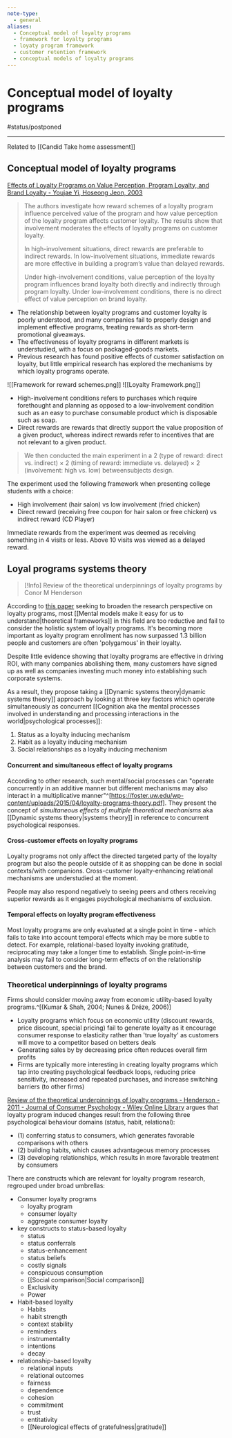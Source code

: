 ```yaml
---
note-type:
  - general
aliases:
  - Conceptual model of loyalty programs
  - framework for loyalty programs
  - loyaty program framework
  - customer retention framework
  - conceptual models of loyalty programs
---
```

# Conceptual model of loyalty programs

#status/postponed 

---

Related to [[Candid Take home assessment]]

## Conceptual model of loyalty programs

[Effects of Loyalty Programs on Value Perception, Program Loyalty, and Brand Loyalty - Youjae Yi, Hoseong Jeon, 2003](https://journals.sagepub.com/doi/abs/10.1177/0092070303031003002)

> The authors investigate how reward schemes of a loyalty program influence perceived value of the program and how value perception of the loyalty program affects customer loyalty.  The results show that involvement moderates the effects of loyalty programs on customer loyalty.
>
> In high-involvement situations, direct rewards are preferable to indirect rewards. In low-involvement situations, immediate rewards are more effective in building a program’s value than delayed rewards.
>
> Under high-involvement conditions, value perception of the loyalty program influences brand loyalty both directly and indirectly through program loyalty. Under low-involvement conditions, there is no direct effect of value perception on brand loyalty.

- The relationship between loyalty programs and customer loyalty is poorly understood, and many companies fail to properly design and implement effective programs, treating rewards as short-term promotional giveaways.
- The effectiveness of loyalty programs in different markets is understudied, with a focus on packaged-goods markets.
- Previous research has found positive effects of customer satisfaction on loyalty, but little empirical research has explored the mechanisms by which loyalty programs operate.

![[Framework for reward schemes.png]]
![[Loyalty Framework.png]]


- High-involvement conditions refers to purchases which require forethought and planning as opposed to a low-involvement condition such as an easy to purchase consumable product which is disposable such as soap.
- Direct rewards are rewards that directly support the value proposition of a given product, whereas indirect rewards refer to incentives that are not relevant to a given product.

> We then conducted the main experiment in a 2 (type of reward: direct vs. indirect) × 2 (timing of reward: immediate vs. delayed) × 2 (involvement: high vs. low) betweensubjects design. 

The experiment used the following framework when presenting college students with a choice:
- High involvement (hair salon) vs low involvement (fried chicken)
- Direct reward (receiving free coupon for hair salon or free chicken) vs indirect reward (CD Player)

Immediate rewards from the experiment was deemed as receiving something in 4 visits or less. Above 10 visits was viewed as a delayed reward.

## Loyal programs systems theory

> [!Info] Review of the theoretical underpinnings of loyalty programs by Conor M Henderson

According to [this paper](https://myscp.onlinelibrary.wiley.com/doi/abs/10.1016/j.jcps.2011.02.007) seeking to broaden the research perspective on loyalty programs, most [[Mental models make it easy for us to understand|theoretical frameworks]]  in this field are too reductive and fail to consider the holistic system of loyalty programs. It's becoming more important as loyalty program enrollment has now surpassed 1.3 billion people and customers are often 'polygamous' in their loyalty. 

Despite little evidence showing that loyalty programs are effective in driving ROI, with many companies abolishing them, many customers have signed up as well as companies investing much money into establishing such corporate systems.

As a result, they propose taking a [[Dynamic systems theory|dynamic systems theory]] approach by looking at three key factors which operate simultaneously as concurrent [[Cognition aka the mental processes involved in understanding and processing interactions in the world|psychological processes]]:
1. Status as a loyalty inducing mechanism
2. Habit as a loyalty inducing mechanism
3. Social relationships as a loyalty inducing mechanism

#### Concurrent and simultaneous effect of loyalty programs

According to other research, such mental/social processes can "operate concurrently in an additive manner but different mechanisms may also interact in a multiplicative manner"^[https://foster.uw.edu/wp-content/uploads/2015/04/loyalty-programs-theory.pdf]. They present the concept of  *simultaneous effects of multiple theoretical mechanisms* aka [[Dynamic systems theory|systems theory]] in reference to concurrent psychological responses.

#### Cross-customer effects on loyalty programs

Loyalty programs not only affect the directed targeted party of the loyalty program but also the people outside of it as shopping can be done in social contexts/with companions. Cross-customer loyalty-enhancing relational mechanisms are understudied at the moment.

People may also respond negatively to seeing peers and others receiving superior rewards as it engages psychological mechanisms of exclusion.

#### Temporal effects on loyalty program effectiveness

Most loyalty programs are only evaluated at a single point in time - which fails to take into account temporal effects which may be more subtle to detect. For example, relational-based loyalty invoking gratitude, reciprocating may take a longer time to establish. Single point-in-time analysis may fail to consider long-term effects of on the relationship between customers and the brand.

### Theoretical underpinnings of loyalty programs

Firms should consider moving away from economic utility-based loyalty programs.^[(Kumar & Shah, 2004; Nunes & Dréze, 2006)]

- Loyalty programs which focus on economic utility (discount rewards, price discount, special pricing) fail to generate loyalty as it encourage consumer response to elasticity rather than 'true loyalty' as customers will move to a competitor based on betters deals
- Generating sales by by decreasing price often reduces overall firm profits
- Firms are typically more interesting in creating loyalty programs which tap into creating psychological feedback loops, reducing price sensitivity, increased and repeated purchases, and increase switching barriers (to other firms)

[Review of the theoretical underpinnings of loyalty programs - Henderson - 2011 - Journal of Consumer Psychology - Wiley Online Library](https://myscp.onlinelibrary.wiley.com/doi/abs/10.1016/j.jcps.2011.02.007) argues that loyalty program induced changes result from the following three psychological behaviour domains (status, habit, relational):
- (1) conferring status to consumers, which generates favorable comparisons with others
- (2) building habits, which causes advantageous memory processes
- (3) developing relationships, which results in more favorable treatment by consumers

There are constructs which are relevant for loyalty program research, regrouped under broad umbrellas:
- Consumer loyalty programs
	- loyalty program
	- consumer loyalty
	- aggregate consumer loyalty
- key constructs to status-based loyalty
	- status
	- status conferrals
	- status-enhancement
	- status beliefs
	- costly signals
	- conspicuous consumption
	- [[Social comparison|Social comparison]]
	- Exclusivity
	- Power
- Habit-based loyalty
	- Habits
	- habit strength
	- context stability
	- reminders
	- instrumentality
	- intentions
	- decay
- relationship-based loyalty
	- relational inputs
	- relational outcomes
	- fairness
	- dependence
	- cohesion
	- commitment
	- trust
	- entitativity
	- [[Neurological effects of gratefulness|gratitude]]